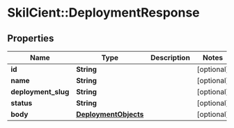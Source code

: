 # SkilCient::DeploymentResponse

## Properties
Name | Type | Description | Notes
------------ | ------------- | ------------- | -------------
**id** | **String** |  | [optional] 
**name** | **String** |  | [optional] 
**deployment_slug** | **String** |  | [optional] 
**status** | **String** |  | [optional] 
**body** | [**DeploymentObjects**](DeploymentObjects.md) |  | [optional] 


